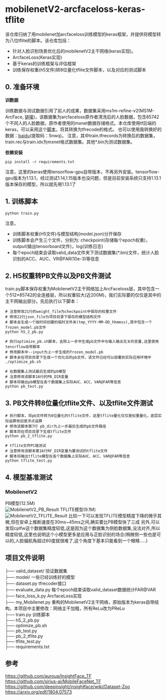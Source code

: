 # mobilenetV2-arcfaceloss-keras-tflite
 该仓库归纳了用mobilenet加arcfaceloss训练模型的keras框架，并提供将模型转为八位tflite的脚本。该仓库包括：
* 针对人脸识别场景优化后的mobilenetV2主干网络(keras实现)。
* ArcfaceLoss(Keras实现)
* 基于keras的训练框架与评估框架
* 训练保存权重(h5文件)转8位量化tflite文件脚本，以及对应的测试脚本

## 0. 准备环境
**训数据**

训练数据与测试数据引用了前人的成果，数据集采用ms1m-refine-v2(MS1M-ArcFace, [链接](https://github.com/deepinsight/insightface/wiki/Dataset-Zoo))，该数据集为arcfaceloss原作者清洗后的人脸数据，包含85742个不同人的人脸数据，原作者使用的mxnet数据存储格式。本仓库使用tf后端的keras，可以采用这个[脚本](https://github.com/auroua/InsightFace_TF/blob/master/data/mx2tfrecords.py)，将其转换为tfrecode的格式。
也可以使用我转换好的数据：[baidu](https://pan.baidu.com/s/17wUppPURFISmsJHtfUd2HA)(提取码：5nwq)。 注意，其中train.tfrecords为转换后的数据集，train.rec与train.idx为mxnet格式数据集。其他*.bin为测试数据集。

**依赖安装**
```
pip install -r requirements.txt
```
注意，这里的keras使用tensorflow-gpu自带版本，不再另外安装。tensorflow-gpu版本为1.13.1，经过测试1.14,1.15版本也没问题，但是目前安装系统只支持1.13.1版本保存的模型，所以就先用1.13.1了

## 1. 训练脚本
```
python train.py
```
注意，
* 训练脚本权重(H5文件)与模型结构(model.json)分开保存
* 训练脚本会产生三个文件，分别为: checkpoint(存储每个epoch权重)，output(输出tensorboard文件)，log(训练日志)
* 每个epoch结束会读取valid_data文件夹下测试数据集(*.bin)文件，统计人脸识别的ACC、AUC、VR@FAR(10e-3)等信息

## 2. H5权重转PB文件以及PB文件测试
train.py脚本保存权重为MobilenetV2主干网络加上ArcFaceloss层，其中包含一个512*85742的全连接层，所以权重较大(近200M)，我们实际要的仅仅是其中的主干网输出部分。先后执行以下脚本：
```
# 注意修改21行的weight_file为checkpoint中保存的权重文件
# 修改22行json_file为项目目录下保存的模型结构文件
# 脚本会生成一个按时间创建的临时文件夹(tmp_YYYY-MM-DD_hhmmss),其中包含一个frozen_model.pb文件
python h5_2_pb.py
```

```
# 执行optimize_pb.sh脚本，去除上一步中生成pb文件中与输入输出无关的变量,这里使用tensrflow自带脚本
# 修改脚本中--input为上一步生成的frozen_model.pb
# 脚本会在项目目录下生成一个优化后的pb文件，该文件已经可以部署到实际应用环境中
./optimize_pb.sh
```

```
# 在数据集上测试最后生成的pb模型
# 注意修改该脚本16行的PB_DIR变量
# 脚本将输出pb模型在各个数据集上实际AUC、ACC、VAR@FAR等信息
python pb_test.py
```

## 3. PB文件转8位量化tflite文件、以及tflite文件测试
```
# 执行脚本，将pb文件转为8位量化的tflite文件，这里tflite量化仅仅是权重量化，底层实际运算依旧是浮点运算
# 修改该脚本第7行 pb_dir为上一步最后生成的pb文件路径
# 脚本将在项目目录下生成tflite文件
python pb_2_tflite.py
```
```
# tflite文件PC端测试
# 注意修改该脚本第16行RF_DIR变量为要测试的tflite文件
# 脚本将输出tflite模型在各个数据集上实际AUC、ACC、VAR@FAR等信息
python tflite_test.py
```

## 4. 模型基准测试
### MobilenetV2
PB模型(12.5M)  
![MobilenetV2_PB_Result](https://github.com/Linzmin1927/mobilenetV2-arcfaceloss-keras-tflite/blob/master/images/pb_result.png "mobi_pb_result")
TFLITE模型(9.1M)  
![MobilenetV2_TFLITE_Result](https://github.com/Linzmin1927/mobilenetV2-arcfaceloss-keras-tflite/blob/master/images/tflite_result.png "tflite_pb_result")
 比较一下可以发现TFLITE模型精度下降的微乎其微,但在安卓上推断速度在30ms~45ms之间,确实要比PB模型快了三成
另外,可以发现cplfw这个数据集精度较低,这是因为这个数据集为侧脸数据集,没法对齐,所以精度较低,这里也说明这个小模型更多是应用与正脸识别的场合(稍微侧一些也是可以的,人脸偏航角超过60度就很难了,这个角度下基本只能看到一个眼睛.....)

## 项目文件说明
├── valid_dataset/  验证数据集  
├── model/  一些已经训练好的模型  
├── dataset.py      tfrecoder接口  
├── evaluate_data.py  每个epoch结束读取valid_dataset数据统计FAR@VAR  
├── face_loss_k.py  ArcfaceLoss实现  
├── my_Mobilenet.py 重构的MobilenetV2主干网络，原始版本为keras自带结构，本项目中主要修改：网络主干加粗，所有ReLu改为PReLu  
├── train.py     训练脚本  
├── h5_2_pb.py   
├── optimize_pb.sh  
├── pb_test.py  
├── pb_2_tflite.py  
├── tflite_test.py  
├── requirements.txt  




## 参考
https://github.com/auroua/InsightFace_TF  
https://github.com/sirius-ai/MobileFaceNet_TF  
https://github.com/deepinsight/insightface/wiki/Dataset-Zoo  
https://arxiv.org/pdf/1804.07573  


